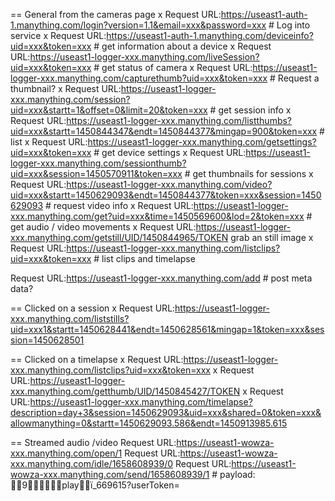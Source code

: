 == General from the cameras page
x Request URL:https://useast1-auth-1.manything.com/login?version=1.1&email=xxx&password=xxx
    # Log into service
x Request URL:https://useast1-auth-1.manything.com/deviceinfo?uid=xxx&token=xxx
    # get information about a device
x Request URL:https://useast1-logger-xxx.manything.com/liveSession?uid=xxx&token=xxx
    # get status of camera
x Request URL:https://useast1-logger-xxx.manything.com/capturethumb?uid=xxx&token=xxx
    # Request a thumbnail?
x Request URL:https://useast1-logger-xxx.manything.com/session?uid=xxx&startt=1&offset=0&limit=20&token=xxx
    # get session info
x Request URL:https://useast1-logger-xxx.manything.com/listthumbs?uid=xxx&startt=1450844347&endt=1450844377&mingap=900&token=xxx
    # list 
x Request URL:https://useast1-logger-xxx.manything.com/getsettings?uid=xxx&token=xxx
    # get device settings
x Request URL:https://useast1-logger-xxx.manything.com/sessionthumb?uid=xxx&session=1450570911&token=xxx
    # get thumbnails for sessions
x Request URL:https://useast1-logger-xxx.manything.com/video?uid=xxx&startt=1450629093&endt=1450844377&token=xxx&session=1450629093
    # request video info
x Request URL:https://useast1-logger-xxx.manything.com/get?uid=xxx&time=1450569600&lod=2&token=xxx
    # get audio / video movements
x Request URL:https://useast1-logger-xxx.manything.com/getstill/UID/1450844965/TOKEN
    grab an still image
x Request URL:https://useast1-logger-xxx.manything.com/listclips?uid=xxx&token=xxx
    # list clips and timelapse

Request URL:https://useast1-logger-xxx.manything.com/add
    # post meta data?



== Clicked on a session
x Request URL:https://useast1-logger-xxx.manything.com/liststills?uid=xxx1&startt=1450628441&endt=1450628561&mingap=1&token=xxx&session=1450628501

== Clicked on a timelapse
x Request URL:https://useast1-logger-xxx.manything.com/listclips?uid=xxx&token=xxx
x Request URL:https://useast1-logger-xxx.manything.com/getthumb/UID/1450845427/TOKEN
x Request URL:https://useast1-logger-xxx.manything.com/timelapse?description=day+3&session=1450629093&uid=xxx&shared=0&token=xxx&allowmanything=0&startt=1450629093.586&endt=1450913985.615


== Streamed audio /video
Request URL:https://useast1-wowza-xxx.manything.com/open/1
Request URL:https://useast1-wowza-xxx.manything.com/idle/1658608939/0
Request URL:https://useast1-wowza-xxx.manything.com/send/1658608939/1
    # payload: 9playï<UIDD>_669615?userToken=<TOKEN>